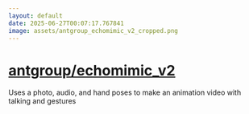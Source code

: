 ```yaml
---
layout: default
date: 2025-06-27T00:07:17.767841
image: assets/antgroup_echomimic_v2_cropped.png
---
```


# [antgroup/echomimic_v2](https://github.com/antgroup/echomimic_v2)

Uses a photo, audio, and hand poses to make an animation video with talking and gestures
